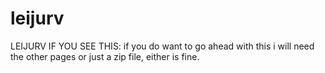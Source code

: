 # leijurv
LEIJURV IF YOU SEE THIS:
if you do want to go ahead with this i will need the other pages or just a zip file, either is fine.
